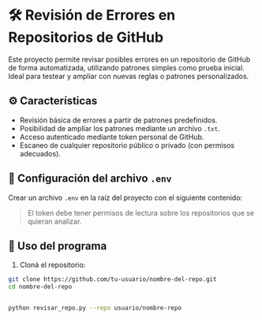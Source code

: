 # 🛠️ Revisión de Errores en Repositorios de GitHub

Este proyecto permite revisar posibles errores en un repositorio de GitHub de forma automatizada, utilizando patrones simples como prueba inicial. Ideal para testear y ampliar con nuevas reglas o patrones personalizados.

## ⚙️ Características

- Revisión básica de errores a partir de patrones predefinidos.
- Posibilidad de ampliar los patrones mediante un archivo `.txt`.
- Acceso autenticado mediante token personal de GitHub.
- Escaneo de cualquier repositorio público o privado (con permisos adecuados).

## 🔐 Configuración del archivo `.env`

Crear un archivo `.env` en la raíz del proyecto con el siguiente contenido:


> El token debe tener permisos de lectura sobre los repositorios que se quieran analizar.

## 📝 Uso del programa

1. Cloná el repositorio:

```bash
git clone https://github.com/tu-usuario/nombre-del-repo.git
cd nombre-del-repo


python revisar_repo.py --repo usuario/nombre-repo

